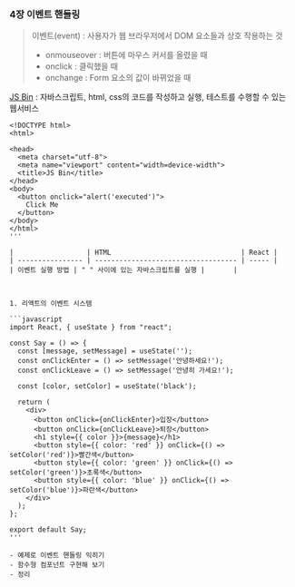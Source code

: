 ### 4장 이벤트 핸들링

> 이벤트(event) : 사용자가 웹 브라우저에서 DOM 요소들과 상호 작용하는 것
>
> - onmouseover : 버튼에 마우스 커서를 올렸을 때
> - onclick : 클릭했을 때
> - onchange : Form 요소의 값이 바뀌었을 때

[JS Bin](https://jsbin.com/?html,output) : 자바스크립트, html, css의 코드를 작성하고 실행, 테스트를 수행할 수 있는 웹서비스

```
<!DOCTYPE html>
<html>

<head>
  <meta charset="utf-8">
  <meta name="viewport" content="width=device-width">
  <title>JS Bin</title>
</head>
<body>
  <button onclick="alert('executed')">
    Click Me
  </button>
</body>
</html>
'''

|                  | HTML                                | React |
| ---------------- | ----------------------------------- | ----- |
| 이벤트 실행 방법 | " " 사이에 있는 자바스크립트를 실행 |       |



1. 리액트의 이벤트 시스템

```javascript
import React, { useState } from "react";

const Say = () => {
  const [message, setMessage] = useState('');
  const onClickEnter = () => setMessage('안녕하세요!');
  const onClickLeave = () => setMessage('안녕히 가세요!');

  const [color, setColor] = useState('black');

  return (
    <div>
      <button onClick={onClickEnter}>입장</button>
      <button onClick={onClickLeave}>퇴장</button>
      <h1 style={{ color }}>{message}</h1>
      <button style={{ color: 'red' }} onClick={() => setColor('red')}>빨간색</button>
      <button style={{ color: 'green' }} onClick={() => setColor('green')}>초록색</button>
      <button style={{ color: 'blue' }} onClick={() => setColor('blue')}>파란색</button>
    </div>  
  );
};

export default Say;
'''

- 예제로 이벤트 핸들링 익히기
- 함수형 컴포넌트 구현해 보기
- 정리
